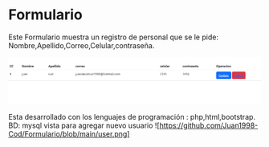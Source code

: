 # Formulario
Este Formulario muestra un registro de personal que se le pide:
Nombre,Apellido,Correo,Celular,contraseña.

![](https://github.com/Juan1998-Cod/Formulario/blob/main/Captura%20de%20pantalla%202023-12-05%20114535.png)

Esta desarrollado con los lenguajes de programación :  php,html,bootstrap.
BD: mysql 
vista para agregar nuevo usuario
![https://github.com/Juan1998-Cod/Formulario/blob/main/user.png]


